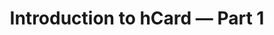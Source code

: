 ---
title: Introduction to hCard — Part 1
authors:
- christopher-schmitt
tags:
- TAG
- layout: article
---